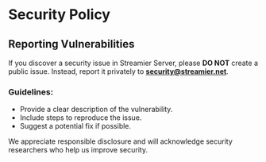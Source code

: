 # Security Policy

## Reporting Vulnerabilities

If you discover a security issue in Streamier Server, please **DO NOT** create a public issue. Instead, report it privately to **security@streamier.net**.

### Guidelines:

- Provide a clear description of the vulnerability.
- Include steps to reproduce the issue.
- Suggest a potential fix if possible.

We appreciate responsible disclosure and will acknowledge security researchers who help us improve security.
